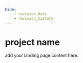 ```yaml
---
hide:
    - revision_date
    - revision_history
---
```


# project name

add your landing page content here.